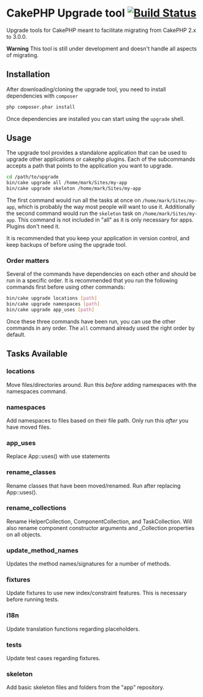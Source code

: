# CakePHP Upgrade tool [![Build Status](https://api.travis-ci.org/cakephp/upgrade.png)](https://travis-ci.org/cakephp/upgrade)


Upgrade tools for CakePHP meant to facilitate migrating from CakePHP 2.x to 3.0.0.

**Warning** This tool is still under development and doesn't handle all aspects of migrating.

## Installation

After downloading/cloning the upgrade tool, you need to install dependencies with `composer`

```bash
php composer.phar install
```

Once dependencies are installed you can start using the `upgrade` shell.

## Usage

The upgrade tool provides a standalone application that can be used to upgrade
other applications or cakephp plugins. Each of the subcommands accepts a path
that points to the application you want to upgrade.

```bash
cd /path/to/upgrade
bin/cake upgrade all /home/mark/Sites/my-app
bin/cake upgrade skeleton /home/mark/Sites/my-app
```
The first command would run all the tasks at once on `/home/mark/Sites/my-app`,
which is probably the way most people will want to use it.
Additionally the second command would run the `skeleton` task on `/home/mark/Sites/my-app`.
This command is not included in "all" as it is only necessary for apps. Plugins don't need it.

It is recommended that you keep your application in version control, and keep
backups of before using the upgrade tool.

### Order matters

Several of the commands have dependencies on each other and should be run in a specific order. It
is recommended that you run the following commands first before using other commands:

```bash
bin/cake upgrade locations [path]
bin/cake upgrade namespaces [path]
bin/cake upgrade app_uses [path]
```

Once these three commands have been run, you can use the other commands in any order.
The `all` command already used the right order by default.

## Tasks Available

### locations
Move files/directories around. Run this *before* adding namespaces with the namespaces command.

### namespaces
Add namespaces to files based on their file path. Only run this *after* you have moved files.

### app_uses
Replace App::uses() with use statements

### rename_classes
Rename classes that have been moved/renamed. Run after replacing App::uses().

### rename_collections
Rename HelperCollection, ComponentCollection, and TaskCollection. Will also
rename component constructor arguments and \_Collection properties on all
objects.

### update_method_names
Updates the method names/signatures for a number of methods.

### fixtures
Update fixtures to use new index/constraint features. This is necessary before running tests.

### i18n
Update translation functions regarding placeholders.

### tests
Update test cases regarding fixtures.

### skeleton
Add basic skeleton files and folders from the "app" repository.
